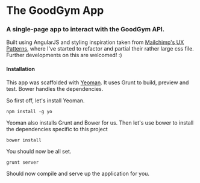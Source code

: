 # The GoodGym App

### A single-page app to interact with the GoodGym API.

Built using AngularJS and styling inspiration taken from [Mailchimp's UX Patterns](https://ux.mailchimp.com/patterns/), where I've started to refactor and partial their rather large css file.  Further developments on this are welcomed! :)

#### Installation

This app was scaffolded with [Yeoman](http://yeoman.io).  It uses Grunt to build, preview and test. Bower handles the dependencies.

So first off, let's install Yeoman.

`npm install -g yo`

Yeoman also installs Grunt and Bower for us.  Then let's use bower to install the dependencies specific to this project

`bower install`

You should now be all set.

`grunt server`

Should now compile and serve up the application for you.
